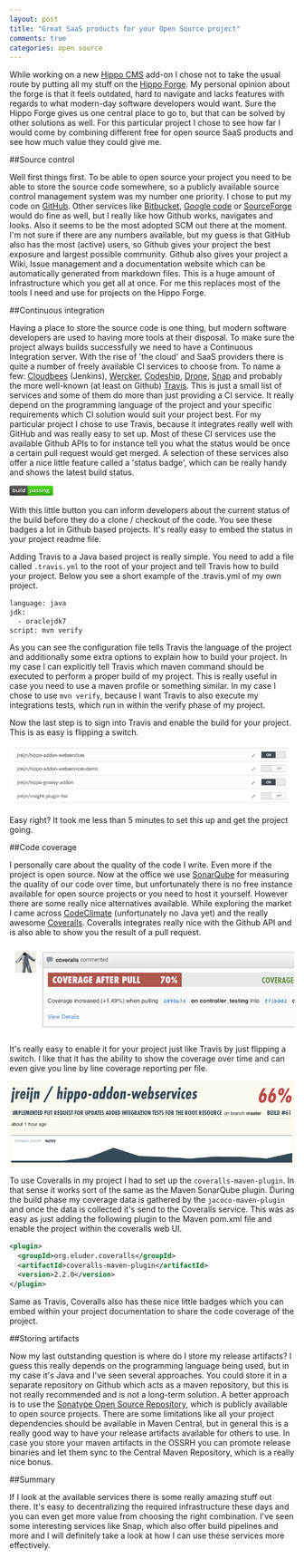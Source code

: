 ```yaml
---
layout: post
title: "Great SaaS products for your Open Source project"
comments: true
categories: open source
---
```


While working on a new [Hippo CMS](http://www.onehippo.org) add-on I chose not to take the usual route by putting all my stuff on the [Hippo Forge](http://forge.onehippo.org/).
My personal opinion about the forge is that it feels outdated, hard to navigate and lacks features with regards to what modern-day software developers would want.
Sure the Hippo Forge gives us one central place to go to, but that can be solved by other solutions as well.
For this particular project I chose to see how far I would come by combining different free for open source SaaS products and see how much value they could give me.

##Source control

Well first things first. To be able to open source your project you need to be able to store the source code somewhere, so a publicly available source control management system was my number one priority. I chose to put my code on [GitHub](http://github.com). Other services like [Bitbucket](http://bitbucket.org), [Google code](http://code.google.com) or [SourceForge](http://sourceforge.net) would do fine as well, but I really like how Github works, navigates and looks. Also it seems to be the most adopted SCM out there at the moment. I'm not sure if there are any numbers available, but my guess is that GitHub also has the most (active) users, so Github gives your project the best exposure and largest possible community. Github also gives your project a Wiki, Issue management and a documentation website which can be automatically generated from markdown files. This is a huge amount of infrastructure which you get all at once. For me this replaces most of the tools I need and use for projects on the Hippo Forge.

##Continuous integration

Having a place to store the source code is one thing, but modern software developers are used to having more tools at their disposal.
To make sure the project always builds successfully we need to have a Continuous Integration server.
With the rise of 'the cloud' and SaaS providers there is quite a number of freely available CI services to choose from.
To name a few: [Cloudbees](http://www.cloudbees.com) (Jenkins), [Wercker](http://wercker.com/), [Codeship](http://codeship.io), [Drone](http://drone.io), [Snap](http://snap-ci.com) and probably the more well-known (at least on Github) [Travis](http://travis-ci.org).
This is just a small list of services and some of them do more than just providing a CI service. It really depend on the programming language of the project and your specific requirements which CI solution would suit your project best.
For my particular project I chose to use Travis, because it integrates really well with GitHub and was really easy to set up. Most of these CI services use the available Github APIs to for instance tell you what the status would be once a certain pull request would get merged.
A selection of these services also offer a nice little feature called a 'status badge', which can be really handy and shows the latest build status.

![Travis build status](/assets/travis-build-status.png)

With this little button you can inform developers about the current status of the build before they do a clone / checkout of the code. You see these badges a lot in Github based projects. It's really easy to embed the status in your project readme file.

Adding Travis to a Java based project is really simple. You need to add a file called ```.travis.yml``` to the root of your project and tell Travis how to build your project. Below you see a short example of the .travis.yml of my own project.

```
language: java
jdk:
  - oraclejdk7
script: mvn verify
```

As you can see the configuration file tells Travis the language of the project and additionally some extra options to explain how to build your project. In my case I can explicitly tell Travis which maven command should be executed to perform a proper build of my project. This is really useful in case you need to use a maven profile or something similar. In my case I chose to use ```mvn verify```, because I want Travis to also execute my integrations tests, which run in within the verify phase of my project.

Now the last step is to sign into Travis and enable the build for your project. This is as easy is flipping a switch.

![Enable Travis builds for your project.](/assets/travis-ci-project-switch.png)

Easy right? It took me less than 5 minutes to set this up and get the project going.

##Code coverage

I personally care about the quality of the code I write. Even more if the project is open source. Now at the office we use [SonarQube](http://www.sonarqube.org/) for measuring the quality of our code over time, but unfortunately there is no free instance available for open source projects or you need to host it yourself. However there are some really nice alternatives available. While exploring the market I came across [CodeClimate](https://codeclimate.com) (unfortunately no Java yet) and the really awesome [Coveralls](https://coveralls.io/). Coveralls integrates really nice with the Github API and is also able to show you the result of a pull request.

![Coveralls project coverage.](/assets/coveralls-feature-github-pull.jpg)

It's really easy to enable it for your project just like Travis by just flipping a switch. I like that it has the ability to show the coverage over time and can even give you line by line coverage reporting per file.

![Coveralls timeline for your project.](/assets/coveralls-coverage-timeline.png)

To use Coveralls in my project I had to set up the ```coveralls-maven-plugin```. In that sense it works sort of the same as the Maven SonarQube plugin. During the build phase my coverage data is gathered by the ```jacoco-maven-plugin``` and once the data is collected it's send to the Coveralls service. This was as easy as just adding the following plugin to the Maven pom.xml file and enable the project within the coveralls web UI.

``` xml
<plugin>
  <groupId>org.eluder.coveralls</groupId>
  <artifactId>coveralls-maven-plugin</artifactId>
  <version>2.2.0</version>
</plugin>
```

Same as Travis, Coveralls also has these nice little badges which you can embed within your project documentation to share the code coverage of the project.

##Storing artifacts

Now my last outstanding question is where do I store my release artifacts? I guess this really depends on the programming language being used, but in my case it's Java and I've seen several approaches. You could store it in a separate
repository on Github which acts as a maven repository, but this is not really recommended and is not a long-term solution. A better approach is to use the [Sonatype Open Source Repository](http://central.sonatype.org/pages/ossrh-guide.html), which is publicly available to open source projects. There are some limitations like all your project dependencies should be available in Maven Central, but in general this is a really good way to have your release artifacts available for others to use. In case you store your maven artifacts in the OSSRH you can promote release binaries and let them sync to the Central Maven Repository, which is a really nice bonus.

##Summary

If I look at the available services there is some really amazing stuff out there. It's easy to decentralizing the required infrastructure these days and you can even get more value from choosing the right combination. I've seen some interesting services like Snap, which also offer build pipelines and more and I will definitely take a look at how I can use these services more effectively.
